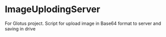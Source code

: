 # ImageUplodingServer
For Glotus project. Script for upload image in Base64 format to server and saving in drive
